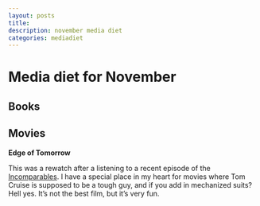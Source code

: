 ```yaml
---
layout: posts
title:
description: november media diet
categories: mediadiet
---
```

# Media diet for November

## Books

## Movies

**Edge of Tomorrow**

This was a rewatch after a listening to a recent episode of the [Incomparables](https://www.theincomparable.com/theincomparable/485/). I have a special place in my heart for movies where Tom Cruise is supposed to be a tough guy, and if you add in mechanized suits? Hell yes. It’s not the best film, but it’s very fun.
